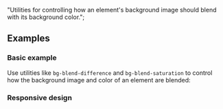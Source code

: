 "Utilities for controlling how an element's background image should blend with its background color.";

## Examples

### Basic example

Use utilities like `bg-blend-difference` and `bg-blend-saturation` to control how the background image and color of an element are blended:

### Responsive design
